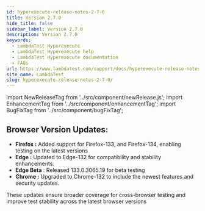 ```yaml
---
id: hyperexecute-release-notes-2-7-0
title: Version 2.7.0
hide_title: false
sidebar_label: Version 2.7.0
description: Version 2.7.0
keywords:
  - LambdaTest Hyperexecute
  - LambdaTest Hyperexecute help
  - LambdaTest Hyperexecute documentation
  - FAQs
url: https://www.lambdatest.com/support/docs/hyperexecute-release-notes-2-7-0/
site_name: LambdaTest
slug: hyperexecute-release-notes-2-7-0/
---
```


import NewReleaseTag from '../src/component/newRelease.js';
import EnhancementTag from '../src/component/enhancementTag';
import BugFixTag from '../src/component/bugFixTag';

<script type="application/ld+json"
      dangerouslySetInnerHTML={{ __html: JSON.stringify({
       "@context": "https://schema.org",
        "@type": "BreadcrumbList",
        "itemListElement": [{
          "@type": "ListItem",
          "position": 1,
          "name": "Home",
          "item": "https://www.lambdatest.com"
        },{
          "@type": "ListItem",
          "position": 2,
          "name": "Support",
          "item": "https://www.lambdatest.com/support/docs/"
        },{
          "@type": "ListItem",
          "position": 3,
          "name": "Version",
          "item": "https://www.lambdatest.com/support/docs/hyperexecute-release-notes-2-7-0/"
        }]
      })
    }}
></script>
## Browser Version Updates:

- **Firefox :** Added support for Firefox-133, and Firefox-134, enabling testing on the latest versions
- **Edge :** Updated to Edge-132 for compatibility and stability enhancements.
- **Edge Beta** : Released 133.0.3065.19 for beta testing
- **Chrome :** Upgraded to Chrome-132 to include the newest features and security updates.

These updates ensure broader coverage for cross-browser testing and improve test stability across the latest browser versions
